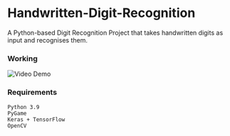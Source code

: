 # Handwritten-Digit-Recognition
A Python-based Digit Recognition Project that takes handwritten digits as input and recognises them.


### Working
![Video Demo](https://user-images.githubusercontent.com/78868987/191116381-2ce61038-7026-4be6-ade7-b4bce097360b.gif)

### Requirements
```
Python 3.9
PyGame
Keras + TensorFlow
OpenCV
```
